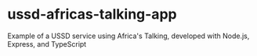 # ussd-africas-talking-app
Example of a USSD service using Africa's Talking, developed with Node.js, Express, and TypeScript
